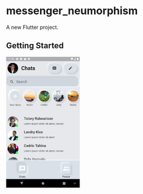 # messenger_neumorphism

A new Flutter project.

## Getting Started
<img src="https://github.com/babakoto/messenger_Neumorphism/blob/master/projet.png" width="200">

